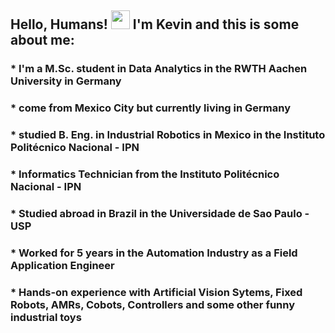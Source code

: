## Hello, Humans! <img src="https://raw.githubusercontent.com/MartinHeinz/MartinHeinz/master/wave.gif" width="30px"> I'm Kevin and this is some about me:

### * I'm a M.Sc. student in Data Analytics in the RWTH Aachen University in Germany
### * come from Mexico City but currently living in Germany
### * studied B. Eng. in Industrial Robotics in Mexico in the Instituto Politécnico Nacional - IPN
### * Informatics Technician from the Instituto Politécnico Nacional - IPN
### * Studied abroad in Brazil in the Universidade de Sao Paulo - USP 
### * Worked for 5 years in the Automation Industry as a Field Application Engineer
### * Hands-on experience with Artificial Vision Sytems, Fixed Robots, AMRs, Cobots, Controllers and some other funny industrial toys


<!--
**Kevin-Med/Kevin-Med** is a ✨ _special_ ✨ repository because its `README.md` (this file) appears on your GitHub profile.

Here are some ideas to get you started:

- 🔭 I’m currently working on ...
- 🌱 I’m currently learning ...
- 👯 I’m looking to collaborate on ...
- 🤔 I’m looking for help with ...
- 💬 Ask me about ...
- 📫 How to reach me: ...
- 😄 Pronouns: ...
- ⚡ Fun fact: ...
-->
